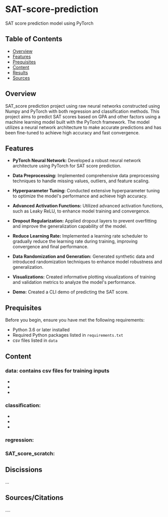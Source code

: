 # SAT-score-prediction

SAT score prediction model using PyTorch

## Table of Contents

- [Overview](#overview)
- [Features](#features)
- [Prequisites](#prequisites)
- [Content](#content)
- [Results](#results)
- [Sources](#sources)


## Overview

SAT_score prediction project using raw neural networks constructed using Numpy and PyTorch with both regression and classification methods. This project aims to predict SAT scores based on GPA and other factors using a machine learning model built with the PyTorch framework. The model utilizes a neural network architecture to make accurate predictions and has been fine-tuned to achieve high accuracy and fast convergence.

## Features
- **PyTorch Neural Network:** Developed a robust neural network architecture using PyTorch for SAT score prediction.

- **Data Preprocessing:** Implemented comprehensive data preprocessing techniques to handle missing values, outliers, and feature scaling.

- **Hyperparameter Tuning:** Conducted extensive hyperparameter tuning to optimize the model's performance and achieve high accuracy.

- **Advanced Activation Functions:** Utilized advanced activation functions, such as Leaky ReLU, to enhance model training and convergence.

- **Dropout Regularization:** Applied dropout layers to prevent overfitting and improve the generalization capability of the model.

- **Reduce Learning Rate:** Implemented a learning rate scheduler to gradually reduce the learning rate during training, improving convergence and final performance.

- **Data Randomization and Generation:** Generated synthetic data and introduced randomization techniques to enhance model robustness and generalization.

- **Visualizations:** Created informative plotting visualizations of training and validation metrics to analyze the model's performance.

- **Demo:** Created a CLI demo of predicting the SAT score.  


## Prequisites

Before you begin, ensure you have met the following requirements:

- Python 3.6 or later installed
- Required Python packages listed in `requirements.txt`
- csv files listed in `data`

## Content
### data: contains csv files for training inputs
-
-
-
### classification:
-
-
-
### regression:
### SAT_score_scratch:


## Discissions
...


## Sources/Citations
....
